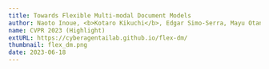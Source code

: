 ```yaml
---
title: Towards Flexible Multi-modal Document Models
author: Naoto Inoue, <b>Kotaro Kikuchi</b>, Edgar Simo-Serra, Mayu Otani, Kota Yamaguchi
name: CVPR 2023 (Highlight)
extURL: https://cyberagentailab.github.io/flex-dm/
thumbnail: flex_dm.png
date: 2023-06-18
---
```

